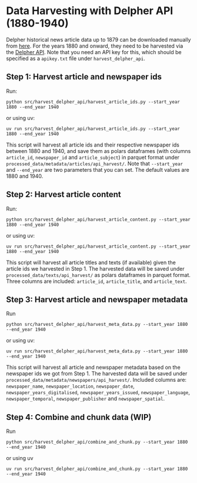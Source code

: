 # Data Harvesting with Delpher API (1880-1940)
Delpher historical news article data up to 1879 can be downloaded manually from [here](https://www.delpher.nl/over-delpher/delpher-open-krantenarchief/download-teksten-kranten-1618-1879#b1741).
For the years 1880 and onward, they need to be harvested via the [Delpher API](https://www.kb.nl/en/research-find/for-researchers/data-services-apis-and-downloads).
Note that you need an API key for this, which should be specified as a `apikey.txt` file under `harvest_delpher_api`.

## Step 1: Harvest article and newspaper ids
Run:
```
python src/harvest_delpher_api/harvest_article_ids.py --start_year 1880 --end_year 1940
```

or using uv:

```
uv run src/harvest_delpher_api/harvest_article_ids.py --start_year 1880 --end_year 1940
```

This script will harvest all article ids and their respective newspaper ids between 1880 and 1940,
and save them as polars dataframes (with columns `article_id`, `newspaper_id` and `article_subject`) in parquet format under `processed_data/metadata/articles/api_harvest/`.
Note that `--start_year` and `--end_year` are two parameters that you can set. The default values are 1880 and 1940.

## Step 2: Harvest article content
Run:
```
python src/harvest_delpher_api/harvest_article_content.py --start_year 1880 --end_year 1940
```

or using uv:

```
uv run src/harvest_delpher_api/harvest_article_content.py --start_year 1880 --end_year 1940
```

This script will harvest all article titles and texts (if available) given the article ids we harvested in Step 1.
The harvested data will be saved under `processed_data/texts/api_harvest/` as polars dataframes in parquet format.
Three columns are included: `article_id`,  `article_title`, and `article_text`.

## Step 3: Harvest article and newspaper metadata
Run
```
python src/harvest_delpher_api/harvest_meta_data.py --start_year 1880 --end_year 1940
```

or using uv:

```
uv run src/harvest_delpher_api/harvest_meta_data.py --start_year 1880 --end_year 1940
```

This script will harvest all article and newspaper metadata based on the newspaper ids we got from Step 1.
The harvested data will be saved under `processed_data/metadata/newspapers/api_harvest/`.
Included columns are: `newspaper_name`, `newspaper_location`, `newspaper_date`, `newspaper_years_digitalised`, `newspaper_years_issued`, `newspaper_language`, `newspaper_temporal`, `newspaper_publisher` and `newspaper_spatial`.

## Step 4: Combine and chunk data (WIP)
Run
```
python src/harvest_delpher_api/combine_and_chunk.py --start_year 1880 --end_year 1940
```

or using uv
```
uv run src/harvest_delpher_api/combine_and_chunk.py --start_year 1880 --end_year 1940
```